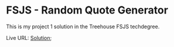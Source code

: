# FSJS - Random Quote Generator

This is my project 1 solution in the Treehouse FSJS techdegree.

Live URL: [Solution](https://kalrog-dev.github.io/fsjs_random_quote_generator/);